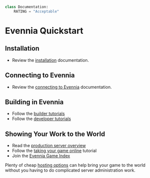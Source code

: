 ```python
class Documentation:
    RATING = "Acceptable"
```

# Evennia Quickstart

## Installation
- Review the [installation](../evennia_core/setup/installation) documentation.

## Connecting to Evennia
- Review the [connecting to Evennia](../evennia_core/setup/connecting) documentation.

## Building in Evennia
- Follow the [builder tutorials](../tutorials_and_examples/building/building-overview)
- Follow the [developer tutorials](../tutorials_and_examples/developing/development-overview)

## Showing Your Work to the World
- Read the [production server overview](technical/hosting-overview)
- Follow the [taking your game online](technical/online-setup) tutorial
- Join the [Evennia Game Index](../community/built_with_evennia/Evennia-Game-Index)

Plenty of cheap [hosting options](technical/online-setup)
can help bring your game to the world without you having to do complicated server administration work.
